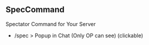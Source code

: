 ## SpecCommand

Spectator Command for Your Server

- /spec > Popup in Chat (Only OP can see) (clickable)
